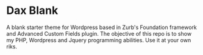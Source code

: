 # Dax Blank
A blank starter theme for Wordpress based in Zurb's Foundation framework and Advanced Custom Fields plugin.
The objective of this repo is to show my PHP, Wordpress and Jquery programming abilities.
Use it at your own riks.

